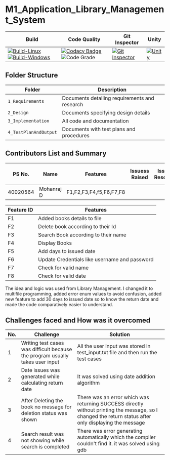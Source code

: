 # M1_Application_Library_Management_System

|Build| Code Quality | Git Inspector |Unity  |
|-----|--------------|-------|---------------|
|[![Build-Linux](https://github.com/Mohanraj06/M1_Application_Library_Management_System/actions/workflows/build_linux.yml/badge.svg)](https://github.com/Mohanraj06/M1_Application_Library_Management_System/actions/workflows/build_linux.yml)[![Build-Windows](https://github.com/Mohanraj06/M1_Application_Library_Management_System/actions/workflows/build_windows.yml/badge.svg)](https://github.com/Mohanraj06/M1_Application_Library_Management_System/actions/workflows/build_windows.yml)|[![Codacy Badge](https://app.codacy.com/project/badge/Grade/dd9e9148782e4946aa39e438b02e41b5)](https://www.codacy.com/gh/Mohanraj06/M1_Application_Library_Management_System/dashboard?utm_source=github.com&amp;utm_medium=referral&amp;utm_content=Mohanraj06/M1_Application_Library_Management_System&amp;utm_campaign=Badge_Grade)![Code Grade](https://api.codiga.io/project/29969/status/svg)| [![Git Inspector](https://github.com/Mohanraj06/M1_Application_Library_Management_System/actions/workflows/git_inspector.yml/badge.svg)](https://github.com/Mohanraj06/M1_Application_Library_Management_System/actions/workflows/git_inspector.yml)|[![Unity](https://github.com/Mohanraj06/M1_Application_Library_Management_System/actions/workflows/unity.yml/badge.svg)](https://github.com/Mohanraj06/M1_Application_Library_Management_System/actions/workflows/unity.yml)|


















## Folder Structure
Folder             | Description
-------------------| -----------------------------------------
`1_Requirements`   | Documents detailing requirements and research
`2_Design`         | Documents specifying design details
`3_Implementation` | All code and documentation
`4_TestPlanAndOutput`      | Documents with test plans and procedures

## Contributors List and Summary

PS No. |  Name   |    Features    | Issuess Raised |Issues Resolved|No Test Cases|Test Case Pass
-------|---------|----------------|----------------|---------------|-------------|--------------
40020564 | Mohanraj D | F1,F2,F3,F4,f5,F6,F7,F8    |      |    | 10   |10 


Feature ID | Features
-----------|---------
 F1 | Added books details to file
 F2 | Delete book according to their Id
 F3 | Search Book according to their name
 F4 | Display Books
 F5 | Add days to issued date
 F6 | Update Credentials like username and password
 F7 | Check for valid name
 F8 | Check for valid date
 
The idea and logic was used from Library Management. I changed it to multifile programming, added error enum values to avoid confusion, added new feature to add 30 days to issued date so to know the return date and made the code comparatively easier to understand.  
 
## Challenges faced and How was it overcomed
| No. | Challenge | Solution|
|-----|-----------|---------|
| 1 |Writing test cases was difficult because the program usually takes user input | All the user input was stored in test_input.txt file and then run the test cases |
| 2 |Date issues was generated while calculating return date | It was solved using date addition algorithm |
| 3 |After Deleting the book no message for deletion status was shown | There was an error which was returning SUCCESS directly without printing the message, so I changed the return status after only displaying the message |
| 4 |Search result was not showing while search is completed | There was error generating automatically which the compiler couldn't find it. it was solved using gdb |


 
 
 
